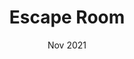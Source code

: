 ---
slug: escaperoom
title: "Escape Room"
description: >
  During my college internship, I worked on a Multiplayer Mobile Escape Room project. My primary role as a Unity Developer was to develop the client-side multiplayer architecture using REST APIs and sockets, as well as to design and implement the game's UI. Disclaimer: Due to an agreement, I am unable to share images of the project at the time of writing this.
stack:
  - Unity
  - C#
  - REST-API
  - SOCKET IO
  - GIT
links: []
img: "escaperoom.jpg"
date: "Nov 2021"

draft: true
---
